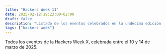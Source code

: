 ```yaml
---
title: "Hackers Week 11"
date: 2025-02-12T19:23:00+02:00
draft: false
description: "Listado de los eventos celebrados en la undécima edición de la Hackers Week"
tags: ["hackers week"]
---
```


Todos los eventos de la Hackers Week X, celebrada entre el 10 y 14 de marzo de 2025.

